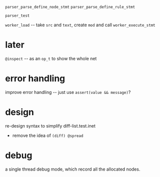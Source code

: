 `parser_parse_define_node_stmt`
`parser_parse_define_rule_stmt`

`parser_test`

`worker_load` -- take `src` and `text`, create `mod` and call `worker_execute_stmt`

# later

`@inspect` -- as an `op_t` to show the whole net

# error handling

improve error handling -- just use `assert(value && message)`?

# design

re-design syntax to simplify diff-list.test.inet

- remove the idea of `(diff) @spread`

# debug

a single thread debug mode, which record all the allocated nodes.
